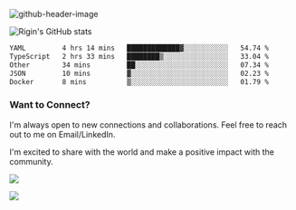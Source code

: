 
![github-header-image](https://github.com/riginoommen/riginoommen/assets/3840244/889cae65-df55-4cda-86cc-bf21bf1f2e96)

![Rigin's GitHub stats](https://github-readme-stats.vercel.app/api?username=riginoommen\&show_icons=true\&show=reviews,discussions_started,discussions_answered,prs_merged,prs_merged_percentage)


<!--START_SECTION:waka-->

```txt
YAML         4 hrs 14 mins   █████████████▓░░░░░░░░░░░   54.74 %
TypeScript   2 hrs 33 mins   ████████▒░░░░░░░░░░░░░░░░   33.04 %
Other        34 mins         ██░░░░░░░░░░░░░░░░░░░░░░░   07.34 %
JSON         10 mins         ▓░░░░░░░░░░░░░░░░░░░░░░░░   02.23 %
Docker       8 mins          ▒░░░░░░░░░░░░░░░░░░░░░░░░   01.79 %
```

<!--END_SECTION:waka-->

### Want to Connect?

I'm always open to new connections and collaborations. Feel free to reach out to me on Email/LinkedIn.

I'm excited to share with the world and make a positive impact with the community.

![](https://komarev.com/ghpvc/?username=riginoommen)

![](https://hit.yhype.me/github/profile?user_id=3840244)

